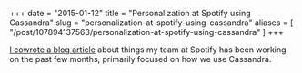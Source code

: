 +++
date = "2015-01-12"
title = "Personalization at Spotify using Cassandra"
slug = "personalization-at-spotify-using-cassandra"
aliases = [
    "/post/107894137563/personalization-at-spotify-using-cassandra"
]
+++

[I cowrote a blog article][article] about things my team at Spotify has been
working on the past few months, primarily focused on how we use Cassandra.

[article]:https://labs.spotify.com/2015/01/09/personalization-at-spotify-using-cassandra/
